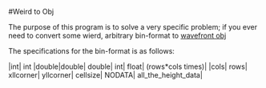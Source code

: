 #Weird to Obj

The purpose of this program is to solve a very specific problem; if you ever
need to convert some wierd, arbitrary bin-format to [wavefront obj](http://en.wikipedia.org/wiki/Wavefront_.obj_file)


The specifications for the bin-format is as follows:

|int| int |double|double| double| int| float| (rows*cols times)|
|cols| rows| xllcorner| yllcorner| cellsize| NODATA| all_the_height_data|